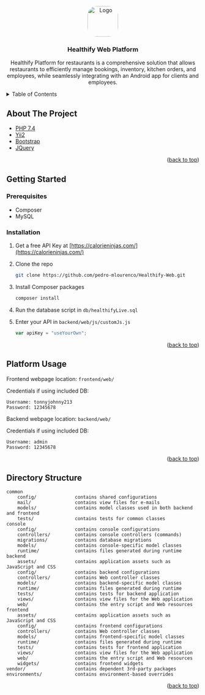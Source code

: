 <!-- PROJECT LOGO -->
<br />
<div align="center">
  <a href="https://github.com/pedro-mlourenco/Healthify/tree/main/Web">
    <img src="/images/logo.png" alt="Logo" width="80" height="80" style="border-radius: 30%">
  </a>

<h3 align="center">Healthify Web Platform</h3>

  <p align="center">
    Healthify Platform for restaurants is a comprehensive solution that allows restaurants to efficiently manage bookings, inventory, kitchen orders, and employees, while seamlessly integrating with an Android app for clients and employees.
</div>

<details>
  <summary>Table of Contents</summary>
  <ol>
    <li>
      <a href="#about-the-project">About The Project</a>
    </li>
    <li>
      <a href="#getting-started">Getting Started</a>
      <ul>
        <li><a href="#prerequisites">Prerequisites</a></li>
        <li><a href="#installation">Installation</a></li>
      </ul>
    </li>
    <li><a href="#platform-usage">Platform Usage</a></li>
  </ol>
</details>

## About The Project

- [PHP 7.4](https://www.php.net/)
- [Yii2](https://www.yiiframework.com/)
- [Bootstrap](https://getbootstrap.com)
- [JQuery](https://jquery.com)

<p align="right">(<a href="#top">back to top</a>)</p>

## Getting Started

### Prerequisites

- Composer
- MySQL

### Installation

1. Get a free API Key at [https://calorieninjas.com/](https://calorieninjas.com/)
2. Clone the repo
   ```sh
   git clone https://github.com/pedro-mlourenco/Healthify-Web.git
   ```
3. Install Composer packages
   ```sh
   composer install
   ```
4. Run the database script in `db/healthifyLive.sql`

5. Enter your API in `backend/web/js/customJs.js`
   ```js
   var apiKey = "useYourOwn";
   ```

<p align="right">(<a href="#top">back to top</a>)</p>

## Platform Usage

Frontend webpage location: `frontend/web/`

Credentials if using included DB:

```
Username: tonnyjohnny213
Password: 12345678
```

Backend webpage location: `backend/web/`

Credentials if using included DB:

```
Username: admin
Password: 12345678
```

<p align="right">(<a href="#top">back to top</a>)</p>

## Directory Structure

```
common
    config/              contains shared configurations
    mail/                contains view files for e-mails
    models/              contains model classes used in both backend and frontend
    tests/               contains tests for common classes
console
    config/              contains console configurations
    controllers/         contains console controllers (commands)
    migrations/          contains database migrations
    models/              contains console-specific model classes
    runtime/             contains files generated during runtime
backend
    assets/              contains application assets such as JavaScript and CSS
    config/              contains backend configurations
    controllers/         contains Web controller classes
    models/              contains backend-specific model classes
    runtime/             contains files generated during runtime
    tests/               contains tests for backend application
    views/               contains view files for the Web application
    web/                 contains the entry script and Web resources
frontend
    assets/              contains application assets such as JavaScript and CSS
    config/              contains frontend configurations
    controllers/         contains Web controller classes
    models/              contains frontend-specific model classes
    runtime/             contains files generated during runtime
    tests/               contains tests for frontend application
    views/               contains view files for the Web application
    web/                 contains the entry script and Web resources
    widgets/             contains frontend widgets
vendor/                  contains dependent 3rd-party packages
environments/            contains environment-based overrides
```

<p align="right">(<a href="#top">back to top</a>)</p>

<!-- Links -->

[product-screenshot]: images/dashboard_login.png
